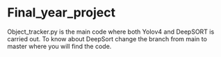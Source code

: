 # Final_year_project
Object_tracker.py is the main code where both Yolov4 and DeepSORT is carried out. To know about DeepSort change the branch from main to master where you will find the code.
